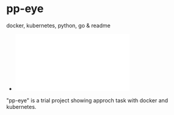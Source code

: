 # pp-eye
docker, kubernetes, python, go &amp; readme

- ![Dockerize the service](/docs/DockerizeTheService.md)

"pp-eye" is a trial project showing approch task with docker and kubernetes.